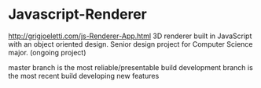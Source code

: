 # Javascript-Renderer
http://grigjoeletti.com/js-Renderer-App.html
3D renderer built in JavaScript with an object oriented design.
Senior design project for Computer Science major.
(ongoing project)

master branch is the most reliable/presentable build 
development branch is the most recent build developing new features
